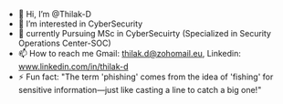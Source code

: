 - 👋 Hi, I’m @Thilak-D
- 👀 I’m interested in CyberSecurity
- 🌱 currently Pursuing MSc in CyberSecuirty (Specialized in Security Operations Center-SOC)
- 📫 How to reach me Gmail: thilak.d@zohomail.eu, Linkedin: www.linkedin.com/in/thilak-d
- ⚡ Fun fact: "The term 'phishing' comes from the idea of 'fishing' for sensitive information—just like casting a line to catch a big one!"

<!---
Thilak-D/Thilak-D is a ✨ special ✨ repository because its `README.md` (this file) appears on your GitHub profile.
You can click the Preview link to take a look at your changes.
--->
